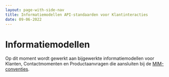 ```yaml
---
layout: page-with-side-nav
title: Informatiemodellen API-standaarden voor Klantinteracties
date: 09-06-2022
---
```


# Informatiemodellen

Op dit moment wordt gewerkt aan bijgewerkte informatiemodellen voor Klanten, Contactmomenten en Productaanvragen die aansluiten bij de [MIM-conventies](https://www.forumstandaardisatie.nl/open-standaarden/mim).
